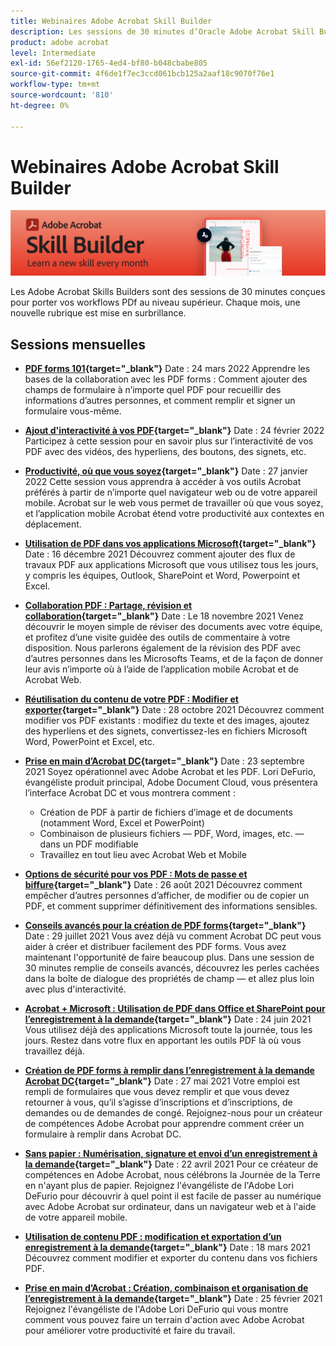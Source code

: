 ```yaml
---
title: Webinaires Adobe Acrobat Skill Builder
description: Les sessions de 30 minutes d’Oracle Adobe Acrobat Skill Builders sont conçues pour amener vos workflows PDf au niveau supérieur.
product: adobe acrobat
level: Intermediate
exl-id: 56ef2120-1765-4ed4-bf80-b048cbabe805
source-git-commit: 4f6de1f7ec3ccd061bcb125a2aaf18c9070f76e1
workflow-type: tm+mt
source-wordcount: '810'
ht-degree: 0%

---
```


# Webinaires Adobe Acrobat Skill Builder

![Image du générateur de compétences Acrobat](../assets/sbacrobatwebinars.png)

Les Adobe Acrobat Skills Builders sont des sessions de 30 minutes conçues pour porter vos workflows PDf au niveau supérieur. Chaque mois, une nouvelle rubrique est mise en surbrillance.

## Sessions mensuelles

* **[PDF forms 101](https://adobe-acrobat-skill-builder.joinus.adobeevents.com/){target=&quot;_blank&quot;}**
Date : 24 mars 2022 Apprendre les bases de la collaboration avec les PDF forms : Comment ajouter des champs de formulaire à n’importe quel PDF pour recueillir des informations d’autres personnes, et comment remplir et signer un formulaire vous-même.

* **[Ajout d&#39;interactivité à vos PDF](https://adobe-acrobat-skill-builder.joinus.adobeevents.com/){target=&quot;_blank&quot;}**
Date : 24 février 2022 Participez à cette session pour en savoir plus sur l’interactivité de vos PDF avec des vidéos, des hyperliens, des boutons, des signets, etc.

* **[Productivité, où que vous soyez](https://adobe-acrobat-skill-builder.joinus.adobeevents.com/){target=&quot;_blank&quot;}**
Date : 27 janvier 2022 Cette session vous apprendra à accéder à vos outils Acrobat préférés à partir de n’importe quel navigateur web ou de votre appareil mobile. Acrobat sur le web vous permet de travailler où que vous soyez, et l’application mobile Acrobat étend votre productivité aux contextes en déplacement.

* **[Utilisation de PDF dans vos applications Microsoft](https://adobe-acrobat-skill-builder.joinus.adobeevents.com/){target=&quot;_blank&quot;}**
Date : 16 décembre 2021 Découvrez comment ajouter des flux de travaux PDF aux applications Microsoft que vous utilisez tous les jours, y compris les équipes, Outlook, SharePoint et Word, Powerpoint et Excel.

* **[Collaboration PDF : Partage, révision et collaboration](https://adobe-acrobat-skill-builder.joinus.adobeevents.com/){target=&quot;_blank&quot;}**
Date : Le 18 novembre 2021 Venez découvrir le moyen simple de réviser des documents avec votre équipe, et profitez d’une visite guidée des outils de commentaire à votre disposition. Nous parlerons également de la révision des PDF avec d’autres personnes dans les Microsofts Teams, et de la façon de donner leur avis n’importe où à l’aide de l’application mobile Acrobat et de Acrobat Web.

* **[Réutilisation du contenu de votre PDF : Modifier et exporter](https://primetime.bluejeans.com/a2m/events/playback/9eb8dbdb-c6b1-40c9-b826-70a255a59139){target=&quot;_blank&quot;}**
Date : 28 octobre 2021 Découvrez comment modifier vos PDF existants : modifiez du texte et des images, ajoutez des hyperliens et des signets, convertissez-les en fichiers Microsoft Word, PowerPoint et Excel, etc.

* **[Prise en main d’Acrobat DC](https://primetime.bluejeans.com/a2m/events/playback/98e95413-4743-4377-8649-baf8c10628d4){target=&quot;_blank&quot;}**
Date : 23 septembre 2021 Soyez opérationnel avec Adobe Acrobat et les PDF. Lori DeFurio, évangéliste produit principal, Adobe Document Cloud, vous présentera l’interface Acrobat DC et vous montrera comment :
   * Création de PDF à partir de fichiers d’image et de documents (notamment Word, Excel et PowerPoint)
   * Combinaison de plusieurs fichiers — PDF, Word, images, etc. — dans un PDF modifiable
   * Travaillez en tout lieu avec Acrobat Web et Mobile

* **[Options de sécurité pour vos PDF : Mots de passe et biffure](https://acrobat-skill-builder-pdf-security.joinus.adobeevents.com?utm_source=exl&amp;utm_campaign=exl){target=&quot;_blank&quot;}**
Date : 26 août 2021 Découvrez comment empêcher d’autres personnes d’afficher, de modifier ou de copier un PDF, et comment supprimer définitivement des informations sensibles.

* **[Conseils avancés pour la création de PDF forms](https://acrobat-skill-builder-advanced-forms.joinus.adobeevents.com/register/registration/form){target=&quot;_blank&quot;}**
Date : 29 juillet 2021 Vous avez déjà vu comment Acrobat DC peut vous aider à créer et distribuer facilement des PDF forms. Vous avez maintenant l&#39;opportunité de faire beaucoup plus. Dans une session de 30 minutes remplie de conseils avancés, découvrez les perles cachées dans la boîte de dialogue des propriétés de champ — et allez plus loin avec plus d&#39;interactivité.

* **[Acrobat + Microsoft : Utilisation de PDF dans Office et SharePoint pour l’enregistrement à la demande](https://event.on24.com/wcc/r/3196868/BE965B6CCBF4D3F8CAA0BD9A9BE27D95){target=&quot;_blank&quot;}**
Date : 24 juin 2021 Vous utilisez déjà des applications Microsoft toute la journée, tous les jours. Restez dans votre flux en apportant les outils PDF là où vous travaillez déjà.

* **[Création de PDF forms à remplir dans l’enregistrement à la demande Acrobat DC](https://event.on24.com/eventRegistration/EventLobbyServlet?target=reg20.jsp&amp;referrer=&amp;eventid=3121725&amp;sessionid=1&amp;key=25B5B53B5D1C0C28817D573D38715E98&amp;regTag=&amp;V2=false&amp;sourcepage=register){target=&quot;_blank&quot;}**
Date : 27 mai 2021 Votre emploi est rempli de formulaires que vous devez remplir et que vous devez retourner à vous, qu’il s’agisse d’inscriptions et d’inscriptions, de demandes ou de demandes de congé. Rejoignez-nous pour un créateur de compétences Adobe Acrobat pour apprendre comment créer un formulaire à remplir dans Acrobat DC.

* **[Sans papier : Numérisation, signature et envoi d’un enregistrement à la demande](https://event.on24.com/wcc/r/3032072/58D1594AD332B56C87C6791CACC48EEC){target=&quot;_blank&quot;}**
Date : 22 avril 2021 Pour ce créateur de compétences en Adobe Acrobat, nous célébrons la Journée de la Terre en n&#39;ayant plus de papier. Rejoignez l&#39;évangéliste de l&#39;Adobe Lori DeFurio pour découvrir à quel point il est facile de passer au numérique avec Adobe Acrobat sur ordinateur, dans un navigateur web et à l&#39;aide de votre appareil mobile.

* **[Utilisation de contenu PDF : modification et exportation d’un enregistrement à la demande](https://event.on24.com/wcc/r/3032046/B8E6566A2137FD0647CA1ECB7F9C0C7D){target=&quot;_blank&quot;}**
Date : 18 mars 2021 Découvrez comment modifier et exporter du contenu dans vos fichiers PDF.

* **[Prise en main d’Acrobat : Création, combinaison et organisation de l’enregistrement à la demande](https://event.on24.com/wcc/r/2989840/9372A25C3E59A72DB07F7A42161BC26B){target=&quot;_blank&quot;}**
Date : 25 février 2021 Rejoignez l&#39;évangéliste de l&#39;Adobe Lori DeFurio qui vous montre comment vous pouvez faire un terrain d&#39;action avec Adobe Acrobat pour améliorer votre productivité et faire du travail.
